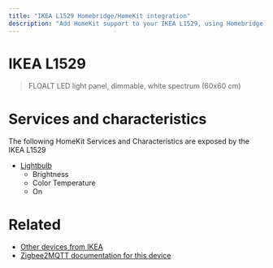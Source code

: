 ```yaml
---
title: "IKEA L1529 Homebridge/HomeKit integration"
description: "Add HomeKit support to your IKEA L1529, using Homebridge, Zigbee2MQTT and homebridge-z2m."
---
```

<!---
This file has been GENERATED using src/docgen/docgen.ts
DO NOT EDIT THIS FILE MANUALLY!
-->
# IKEA L1529
> FLOALT LED light panel, dimmable, white spectrum (60x60 cm)


# Services and characteristics
The following HomeKit Services and Characteristics are exposed by
the IKEA L1529

* [Lightbulb](../../light.md)
  * Brightness
  * Color Temperature
  * On


# Related
* [Other devices from IKEA](../index.md#ikea)
* [Zigbee2MQTT documentation for this device](https://www.zigbee2mqtt.io/devices/L1529.html)